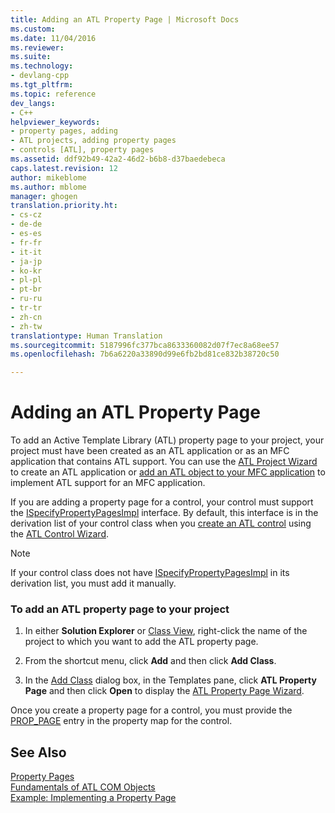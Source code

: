 ```yaml
---
title: Adding an ATL Property Page | Microsoft Docs
ms.custom: 
ms.date: 11/04/2016
ms.reviewer: 
ms.suite: 
ms.technology:
- devlang-cpp
ms.tgt_pltfrm: 
ms.topic: reference
dev_langs:
- C++
helpviewer_keywords:
- property pages, adding
- ATL projects, adding property pages
- controls [ATL], property pages
ms.assetid: ddf92b49-42a2-46d2-b6b8-d37baedebeca
caps.latest.revision: 12
author: mikeblome
ms.author: mblome
manager: ghogen
translation.priority.ht:
- cs-cz
- de-de
- es-es
- fr-fr
- it-it
- ja-jp
- ko-kr
- pl-pl
- pt-br
- ru-ru
- tr-tr
- zh-cn
- zh-tw
translationtype: Human Translation
ms.sourcegitcommit: 5187996fc377bca8633360082d07f7ec8a68ee57
ms.openlocfilehash: 7b6a6220a33890d99e6fb2bd81ce832b38720c50

---
```

# Adding an ATL Property Page
To add an Active Template Library (ATL) property page to your project, your project must have been created as an ATL application or as an MFC application that contains ATL support. You can use the [ATL Project Wizard](../../atl/reference/atl-project-wizard.md) to create an ATL application or [add an ATL object to your MFC application](../../mfc/reference/adding-atl-support-to-your-mfc-project.md) to implement ATL support for an MFC application.  
  
 If you are adding a property page for a control, your control must support the [ISpecifyPropertyPagesImpl](../../atl/reference/ispecifypropertypagesimpl-class.md) interface. By default, this interface is in the derivation list of your control class when you [create an ATL control](../../atl/reference/adding-an-atl-control.md) using the [ATL Control Wizard](../../atl/reference/atl-control-wizard.md).  
  
> [!NOTE]
>  If your control class does not have [ISpecifyPropertyPagesImpl](../../atl/reference/ispecifypropertypagesimpl-class.md) in its derivation list, you must add it manually.  
  
### To add an ATL property page to your project  
  
1.  In either **Solution Explorer** or [Class View](http://msdn.microsoft.com/en-us/8d7430a9-3e33-454c-a9e1-a85e3d2db925), right-click the name of the project to which you want to add the ATL property page.  
  
2.  From the shortcut menu, click **Add** and then click **Add Class**.  
  
3.  In the [Add Class](../../ide/add-class-dialog-box.md) dialog box, in the Templates pane, click **ATL Property Page** and then click **Open** to display the [ATL Property Page Wizard](../../atl/reference/atl-property-page-wizard.md).  
  
 Once you create a property page for a control, you must provide the [PROP_PAGE](http://msdn.microsoft.com/library/2155973e-b96c-4385-bf85-5d6112c969b8) entry in the property map for the control.  
  
## See Also  
 [Property Pages](../../atl/atl-com-property-pages.md)   
 [Fundamentals of ATL COM Objects](../../atl/fundamentals-of-atl-com-objects.md)   
 [Example: Implementing a Property Page](../../atl/example-implementing-a-property-page.md)




<!--HONumber=Jan17_HO1-->


